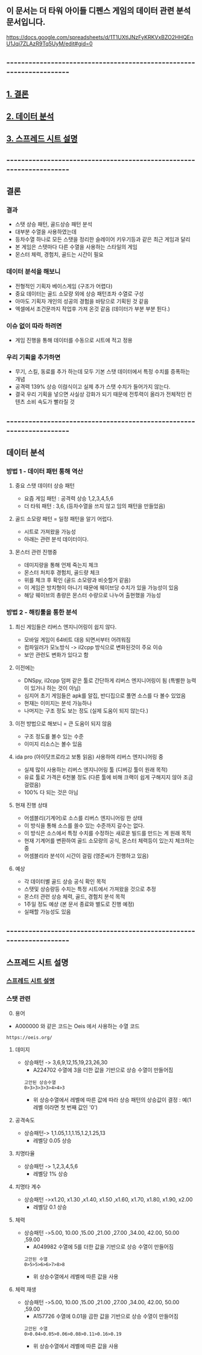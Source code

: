 ## 이 문서는 더 타워 아이들 디펜스 게임의 데이터 관련 분석 문서입니다.
https://docs.google.com/spreadsheets/d/1T1UXtlJNzFyKRKVxBZO2HHQEnU1Jqi7ZLAzR9Tq5UyM/edit#gid=0

## --------------------------------------------------------------------

## [1. 결론](#결론)

## [2. 데이터 분석](#데이터-분석)

## [3. 스프레드 시트 설명](#스프레드-시트-설명)


## --------------------------------------------------------------------

## 결론
### 결과
  - 스탯 상승 패턴, 골드상승 패턴 분석
  - 대부분 수열을 사용하였는데 
  - 등차수열 하나로 모든 스탯을 정리한 슬레이어 키우기등과 같은 최근 게임과 달리 
  - 본 게임은 스탯마다 다른 수열을 사용하는 스타일의 게임
  - 몬스터 체력, 경험치, 골드는 시간이 필요

### 데이터 분석을 해보니
  - 전형적인 기획자 베이스게임 (구조가 어렵다)
  - 중요 데이터는 골드 소모량 외에 상승 패턴조차 수열로 구성
  - 아마도 기획자 개인의 성공의 경험을 바탕으로 기획된 것 같음
  - 엑셀에서 조건문까지 작업후 가져 온것 같음 (데이터가 부분 부분 튄다.)

### 이슈 없이 따라 하려면
  - 게임 진행을 통해 데이터를 수동으로 시트에 적고 정용

### 우리 기획을 추가하면
  - 무기, 스킬, 동료를 추가 하는데 모두 기본 스탯 데이터에서 특정 수치를 증폭하는 개념
  - 공격력 139% 상승 이럲식이고 실제 추가 스탯 수치가 들어가지 않는다.
  - 결국 우리 기획을 넣으면 사실상 강화가 되기 때문에 전투력이 올라가 전체적인 컨텐츠 소비 속도가 빨라질 것
     
## --------------------------------------------------------------------

## 데이터 분석 
### 방법 1 - 데이터 패턴 통해 역산
1) 중요 스탯 데이터 상승 패턴
    - 요즘 게임 패턴 : 공격력 상승 1,2,3,4,5,6
    - 더 타워 패턴 : 3,6, (등차수열을 쓰지 않고 임의 패턴을 만들었음)     
  
2) 골드 소모량 패턴
    = 일정 패턴을 알기 어럽다.
    - 시트로 가져왔을 가능성 
    - 아래는 관련 분석 데이터이다.  

3) 몬스터 관련 진행중
    - 데미지량을 통해 언제 죽는지 체크
    - 몬스터 처치후 경험치, 골드량 체크 
    - 위를 체크 후 확인 (골드 소모량과 비슷할거 같음)
    - 이 게임은 방치형이 아니기 때문에 웨이브당 수치가 있을 가능성이 있음
    - 해당 웨이브의 총량은 몬스터 수량으로 나누어 출현했을 가능성  
  
### 방법 2 - 해킹툴을 통한 분석
1) 최신 게임들은 리버스 엔지니어링이 쉽지 않다. 
    - 모바일 게임이 64비트 대응 되면서부터 어려워짐  
    - 컴파일러가 모노방식 -> il2cpp 방식으로 변화된것이 주요 이슈
    - 보안 관련도 변화가 있다고 함

2) 이전에는 
    - DNSpy, il2cpp 덤퍼 같은 툴로 간단하게 리버스 엔지니어링이 됨 (특별한 능력이 있거나 하는 것이 아님)
    - 심지어 초기 게임들은 apk를 알집, 반디집으로 풀면 소스를 다 볼수 있었음    
    - 현재는 이미지는 분석 가능하나 
    - 나머지는 구조 정도 보는 정도 (실제 도움이 되지 않는다.)

3) 이전 방법으로 해보니
    = 큰 도움이 되지 않음 
    - 구조 정도를 볼수 있는 수준
    - 이미지 리소스는 볼수 있음

3) ida pro (아이닷프로라고 보통 읽음) 사용하여 리버스 엔지니어링 중
    - 실제 많이 사용하는 리버스 엔지니어링 툴 (디버깅 툴이 원래 목적)
    - 유료 툴로 가격은 6천불 정도 (다른 툴에 비해 크랙이 쉽게 구해지지 않아 조금 걸렸음)
    - 100% 다 되는 것은 아님 

4) 현재 진행 상태
    - 어셈블리(기계어)로 소스를 리버스 엔지니어링 한 상태 
    - 이 방식을 통해 소스를 쓸수 있는 수준까지 갈수는 없다. 
    - 이 방식은 소스에서 특정 수치를 수정하는 새로운 빌드를 만드는 게 원래 목적
    - 현재 기계어를 변환하여 골드 소모량의 공식, 몬스터 체력등이 있는지 체크하는 중
    - 어셈블리라 분석이 시간이 걸림 (영준씨가 진행하고 있음)
   
5) 예상
    - 각 데이터별 골드 상승 공식 확인 목적
    - 스탯및 상승량등 수치는 특정 시트에서 가져왔을 것으로 추정
    - 몬스터 관련 상승 체력, 골드, 경험치 분석 목적
    - 1주일 정도 예상 (본 문서 종료와 별도로 진행 예정)
    - 실패할 가능성도 있음  

## --------------------------------------------------------------------

## 스프레드 시트 설명
### <a href="https://docs.google.com/spreadsheets/d/1T1UXtlJNzFyKRKVxBZO2HHQEnU1Jqi7ZLAzR9Tq5UyM/edit#gid=0" target="_blank"> 스프레드 시트 설명 </a>

### 스탯 관련
0) 용어
 - A000000 와 같은 코드는 Oeis 에서 사용하는 수열 코드 
 ```
 https://oeis.org/
 ```
1) 데미지 
    - 상승패턴 -> 3,6,9,12,15,19,23,26,30
      * A224702 수열에 3을 더한 값을 기반으로 상승 수열이 만들어짐
      ```
      고안된 상승수열 
      0>3>3>3>3>4>4>3
      ```
      * 위 상승수열에서 레벨에 따른 값에 따라 상승 패턴의 상승값이 결정 : 예(1 레벨 이라면 첫 번째 값인 '0')
2) 공격속도
    - 상승패턴-> 1,1.05,1.1,1.15,1.2,1.25,13
      * 레벨당 0.05 상승
       
3) 치명타율 
    - 상승패턴 -> 1,2,3,4,5,6
      * 레벨당 1% 상승  

4) 치명타 계수
    - 상승패턴 ->x1.20,	x1.30	,x1.40,	x1.50	,x1.60,	x1.70,	x1.80,	x1.90,	x2.00
      * 레벨당 0.1 상승  
5) 체력
    - 상승패턴 ->5.00,	10.00	,15.00	,21.00	,27.00	,34.00,	42.00,	50.00	,59.00
      * A049982 수열에 5를 더한 값을 기반으로 상승 수열이 만들어짐
      ```
      고안된 수열 
      0>5>5>6>6>7>8>8
      ```
      * 위 상승수열에서 레벨에 따른 값을 사용
6) 체력 재생
    - 상승패턴 ->5.00,	10.00	,15.00	,21.00	,27.00	,34.00,	42.00,	50.00	,59.00
      * A157726 수열에 0.01을 곱한 값을 기반으로 상승 수열이 만들어짐
      ```
      고안된 수열 
      0>0.04>0.05>0.06>0.08>0.11>0.16>0.19
      ```
      * 위 상승수열에서 레벨에 따른 값을 사용


